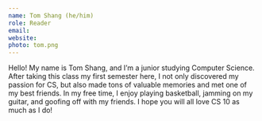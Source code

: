 ```yaml
---
name: Tom Shang (he/him)
role: Reader
email:
website:
photo: tom.png
---
```

Hello! My name is Tom Shang, and I’m a junior studying Computer Science. After taking this class my first semester here, I not only discovered my passion for CS, but also made tons of valuable memories and met one of my best friends. In my free time, I enjoy playing basketball, jamming on my guitar, and goofing off with my friends. I hope you will all love CS 10 as much as I do!
